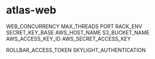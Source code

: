 # atlas-web

WEB_CONCURRENCY
MAX_THREADS
PORT
RACK_ENV
SECRET_KEY_BASE
AWS_HOST_NAME
S3_BUCKET_NAME
AWS_ACCESS_KEY_ID
AWS_SECRET_ACCESS_KEY


ROLLBAR_ACCESS_TOKEN
SKYLIGHT_AUTHENTICATION
